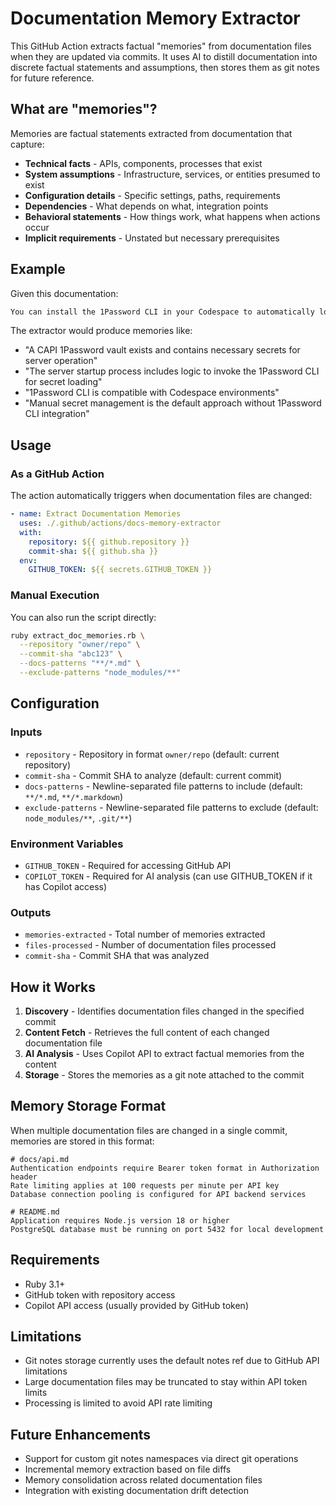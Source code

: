 # Documentation Memory Extractor

This GitHub Action extracts factual "memories" from documentation files when they are updated via commits. It uses AI to distill documentation into discrete factual statements and assumptions, then stores them as git notes for future reference.

## What are "memories"?

Memories are factual statements extracted from documentation that capture:

- **Technical facts** - APIs, components, processes that exist
- **System assumptions** - Infrastructure, services, or entities presumed to exist  
- **Configuration details** - Specific settings, paths, requirements
- **Dependencies** - What depends on what, integration points
- **Behavioral statements** - How things work, what happens when actions occur
- **Implicit requirements** - Unstated but necessary prerequisites

## Example

Given this documentation:

```markdown
You can install the 1Password CLI in your Codespace to automatically load the necessary secrets from the CAPI 1Password vault when the server starts. This eliminates the need to set or update secrets manually.
```

The extractor would produce memories like:

- "A CAPI 1Password vault exists and contains necessary secrets for server operation"
- "The server startup process includes logic to invoke the 1Password CLI for secret loading"
- "1Password CLI is compatible with Codespace environments"
- "Manual secret management is the default approach without 1Password CLI integration"

## Usage

### As a GitHub Action

The action automatically triggers when documentation files are changed:

```yaml
- name: Extract Documentation Memories
  uses: ./.github/actions/docs-memory-extractor
  with:
    repository: ${{ github.repository }}
    commit-sha: ${{ github.sha }}
  env:
    GITHUB_TOKEN: ${{ secrets.GITHUB_TOKEN }}
```

### Manual Execution

You can also run the script directly:

```bash
ruby extract_doc_memories.rb \
  --repository "owner/repo" \
  --commit-sha "abc123" \
  --docs-patterns "**/*.md" \
  --exclude-patterns "node_modules/**"
```

## Configuration

### Inputs

- `repository` - Repository in format `owner/repo` (default: current repository)
- `commit-sha` - Commit SHA to analyze (default: current commit)
- `docs-patterns` - Newline-separated file patterns to include (default: `**/*.md`, `**/*.markdown`)
- `exclude-patterns` - Newline-separated file patterns to exclude (default: `node_modules/**`, `.git/**`)

### Environment Variables

- `GITHUB_TOKEN` - Required for accessing GitHub API
- `COPILOT_TOKEN` - Required for AI analysis (can use GITHUB_TOKEN if it has Copilot access)

### Outputs

- `memories-extracted` - Total number of memories extracted
- `files-processed` - Number of documentation files processed
- `commit-sha` - Commit SHA that was analyzed

## How it Works

1. **Discovery** - Identifies documentation files changed in the specified commit
2. **Content Fetch** - Retrieves the full content of each changed documentation file
3. **AI Analysis** - Uses Copilot API to extract factual memories from the content
4. **Storage** - Stores the memories as a git note attached to the commit

## Memory Storage Format

When multiple documentation files are changed in a single commit, memories are stored in this format:

```text
# docs/api.md
Authentication endpoints require Bearer token format in Authorization header
Rate limiting applies at 100 requests per minute per API key
Database connection pooling is configured for API backend services

# README.md
Application requires Node.js version 18 or higher
PostgreSQL database must be running on port 5432 for local development
```

## Requirements

- Ruby 3.1+
- GitHub token with repository access
- Copilot API access (usually provided by GitHub token)

## Limitations

- Git notes storage currently uses the default notes ref due to GitHub API limitations
- Large documentation files may be truncated to stay within API token limits
- Processing is limited to avoid API rate limiting

## Future Enhancements

- Support for custom git notes namespaces via direct git operations
- Incremental memory extraction based on file diffs
- Memory consolidation across related documentation files
- Integration with existing documentation drift detection
